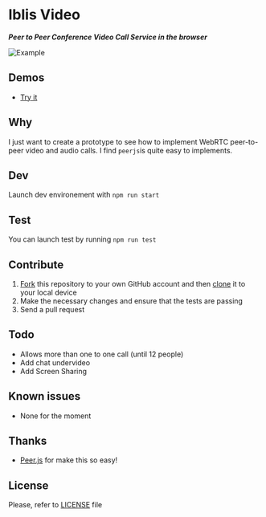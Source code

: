 # Iblis Video

_**Peer to Peer Conference Video Call Service in the browser**_

![Example](./screenshots/iblis-video.gif)

## Demos

- [Try it](https://iblis-video.now.sh)

## Why

I just want to create a prototype to see how to implement WebRTC peer-to-peer video and audio calls.
I find `peerjs`is quite easy to implements.

## Dev

Launch dev environement with `npm run start`

## Test

You can launch test by running `npm run test`

## Contribute

1.  [Fork](https://help.github.com/articles/fork-a-repo/) this repository to your own GitHub account and then [clone](https://help.github.com/articles/cloning-a-repository/) it to your local device
2.  Make the necessary changes and ensure that the tests are passing
3.  Send a pull request

## Todo

- Allows more than one to one call (until 12 people)
- Add chat undervideo
- Add Screen Sharing

## Known issues

- None for the moment

## Thanks

- [Peer.js](https://peerjs.com) for make this so easy!

## License

Please, refer to [LICENSE](https://github.com/vdelacou/iblis-video/blob/master/LICENSE) file
